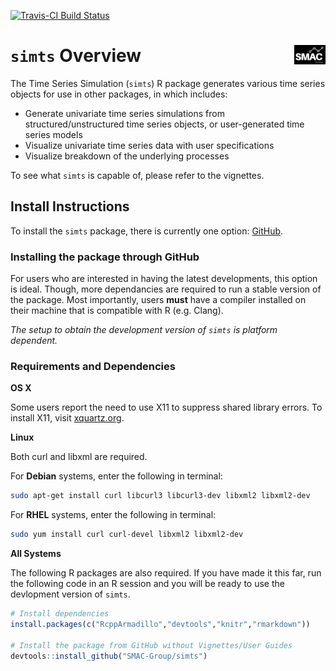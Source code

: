 
<!-- README.md is generated from README.Rmd. Please edit that file -->
[![Travis-CI Build Status](https://travis-ci.org/SMAC-Group/simts.svg?branch=master)](https://travis-ci.org/SMAC-Group/simts)

`simts` Overview <img src="man/figures/logo.png" align="right" style="width: 10%; height: 10%"/>
================================================================================================

The Time Series Simulation (`simts`) R package generates various time series objects for use in other packages, in which includes:

-   Generate univariate time series simulations from structured/unstructured time series objects, or user-generated time series models
-   Visualize univariate time series data with user specifications
-   Visualize breakdown of the underlying processes

To see what `simts` is capable of, please refer to the vignettes.

Install Instructions
--------------------

To install the `simts` package, there is currently one option: [GitHub](https://github.com/SMAC-Group/simts/).

### Installing the package through GitHub

For users who are interested in having the latest developments, this option is ideal. Though, more dependancies are required to run a stable version of the package. Most importantly, users **must** have a compiler installed on their machine that is compatible with R (e.g. Clang).

*The setup to obtain the development version of `simts` is platform dependent.*

### Requirements and Dependencies

**OS X**

Some users report the need to use X11 to suppress shared library errors. To install X11, visit [xquartz.org](http://www.xquartz.org/).

**Linux**

Both curl and libxml are required.

For **Debian** systems, enter the following in terminal:

``` bash
sudo apt-get install curl libcurl3 libcurl3-dev libxml2 libxml2-dev
```

For **RHEL** systems, enter the following in terminal:

``` bash
sudo yum install curl curl-devel libxml2 libxml2-dev
```

**All Systems**

The following R packages are also required. If you have made it this far, run the following code in an R session and you will be ready to use the devlopment version of `simts`.

``` r
# Install dependencies
install.packages(c("RcppArmadillo","devtools","knitr","rmarkdown"))

# Install the package from GitHub without Vignettes/User Guides
devtools::install_github("SMAC-Group/simts")
```
